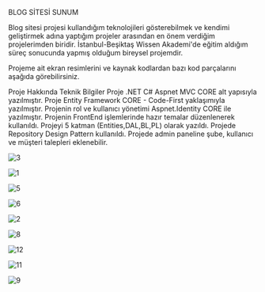 BLOG SİTESİ SUNUM

Blog sitesi projesi kullandığım teknolojileri gösterebilmek ve kendimi geliştirmek adına yaptığım projeler arasından en önem verdiğim projelerimden biridir. İstanbul-Beşiktaş Wissen Akademi'de eğitim aldığım süreç sonucunda yapmış olduğum bireysel projemdir.

Projeme ait ekran resimlerini ve kaynak kodlardan bazı kod parçalarını aşağıda görebilirsiniz.

Proje Hakkında Teknik Bilgiler Proje .NET C# Aspnet MVC CORE alt yapısıyla yazılmıştır. Proje Entity Framework CORE - Code-First yaklaşımıyla yazılmıştır. Projenin rol ve kullanıcı yönetimi Aspnet.Identity CORE ile yazılmıştır. Projenin FrontEnd işlemlerinde hazır temalar düzenlenerek kullanıldı. Projeyi 5 katman (Entities,DAL,BL,PL) olarak yazıldı. Projede Repository Design Pattern kullanıldı. Projede admin paneline şube, kullanıcı ve müşteri talepleri eklenebilir.

![3](https://github.com/ebcengiz/CengizBlogSitesi_Sunum/assets/99767648/00a37204-864d-4b99-8985-7607e5fc90f0)

![1](https://github.com/ebcengiz/CengizBlogSitesi_Sunum/assets/99767648/bad53028-e401-438d-854f-8a1fbd57fa8a)

![5](https://github.com/ebcengiz/CengizBlogSitesi_Sunum/assets/99767648/52244fa8-b18a-4eb2-9653-555b05d166ef)

![6](https://github.com/ebcengiz/CengizBlogSitesi_Sunum/assets/99767648/058b63eb-e08e-4fdf-b67e-4ca3098f967c)

![2](https://github.com/ebcengiz/CengizBlogSitesi_Sunum/assets/99767648/a44ae621-e84e-4ebf-82d4-f41a138194e8)


![8](https://github.com/ebcengiz/CengizBlogSitesi_Sunum/assets/99767648/b026b5d4-af85-4b54-a2f7-6da5ce069563)



![12](https://github.com/ebcengiz/CengizBlogSitesi_Sunum/assets/99767648/4f48c910-5a92-44ca-bab6-67ae0453ce1b)

![11](https://github.com/ebcengiz/CengizBlogSitesi_Sunum/assets/99767648/b6907dac-828e-46b6-ad4f-7cda5489cd8d)




![9](https://github.com/ebcengiz/CengizBlogSitesi_Sunum/assets/99767648/dda70280-2209-428f-9138-7986c8d83941)
